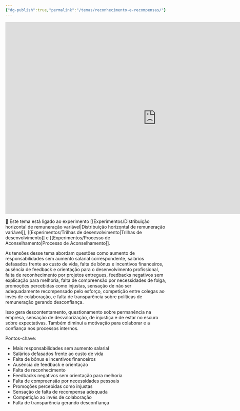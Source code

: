 ```yaml
---
{"dg-publish":true,"permalink":"/temas/reconhecimento-e-recompensas/"}
---
```


<iframe src="https://embed.kumu.io/53e7e664b3ae624aea8df4636d1eebe1" width="940" height="600" frameborder="0"></iframe>

🔗 Este tema está ligado ao experimento [[Experimentos/Distribuição horizontal de remuneração variável\|Distribuição horizontal de remuneração variável]], [[Experimentos/Trilhas de desenvolvimento\|Trilhas de desenvolvimento]] e [[Experimentos/Processo de Aconselhamento\|Processo de Aconselhamento]].

As tensões desse tema abordam questões como aumento de responsabilidades sem aumento salarial correspondente, salários defasados frente ao custo de vida, falta de bônus e incentivos financeiros, ausência de feedback e orientação para o desenvolvimento profissional, falta de reconhecimento por projetos entregues, feedbacks negativos sem explicação para melhoria, falta de compreensão por necessidades de folga, promoções percebidas como injustas, sensação de não ser adequadamente recompensado pelo esforço, competição entre colegas ao invés de colaboração, e falta de transparência sobre políticas de remuneração gerando desconfiança.

Isso gera descontentamento, questionamento sobre permanência na empresa, sensação de desvalorização, de injustiça e de estar no escuro sobre expectativas. Também diminui a motivação para colaborar e a confiança nos processos internos.

Pontos-chave:

* Mais responsabilidades sem aumento salarial 
* Salários defasados frente ao custo de vida
* Falta de bônus e incentivos financeiros
* Ausência de feedback e orientação 
* Falta de reconhecimento
* Feedbacks negativos sem orientação para melhoria
* Falta de compreensão por necessidades pessoais
* Promoções percebidas como injustas
* Sensação de falta de recompensa adequada 
* Competição ao invés de colaboração
* Falta de transparência gerando desconfiança